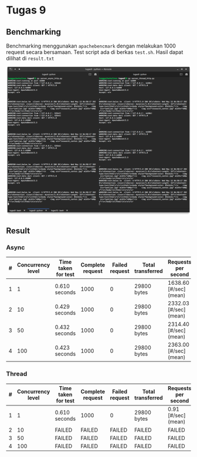 # Tugas 9

## Benchmarking

Benchmarking menggunakan `apachebencmark` dengan melakukan 1000 request secara bersamaan. Test script ada di berkas `test.sh`. Hasil dapat dilihat di `result.txt`

![Contoh hasil saat menjalankan skrip](./ss_term.png)

## Result

### Async

| # | Concurrency level | Time taken for test | Complete request | Failed request | Total transferred | Requests per second  | Time per request | Transfer rate     |
|---|-------------------|---------------------|------------------|----------------|-------------------|----------------------|------------------|-------------------|
| 1 | 1     | 0.610 seconds | 1000 | 0 | 29800 bytes | 1638.60 [#/sec] (mean) | 0.610 [ms] | 476.86 [Kbytes/sec] |
| 2 | 10    | 0.429 seconds | 1000 | 0 | 29800 bytes | 2332.03 [#/sec] (mean) | 0.429 [ms] | 678.66 [Kbytes/sec] |
| 3 | 50    | 0.432 seconds | 1000 | 0 | 29800 bytes | 2314.40 [#/sec] (mean) | 0.432 [ms] | 673.53 [Kbytes/sec] |
| 4 | 100   | 0.423 seconds | 1000 | 0 | 29800 bytes | 2363.00 [#/sec] (mean) | 0.423 [ms] | 687.67 [Kbytes/sec] |

### Thread

| # | Concurrency level | Time taken for test | Complete request | Failed request | Total transferred | Requests per second  | Time per request | Transfer rate     |
|---|-------------------|---------------------|------------------|----------------|-------------------|----------------------|------------------|-------------------|
| 1 | 1     | 0.610 seconds | 1000 | 0 | 29800 bytes | 0.91 [#/sec] (mean) | 1100.214 [ms] | 0.26 [Kbytes/sec] |
| 2 | 10    | FAILED | FAILED | FAILED | FAILED | FAILED | FAILED | FAILED |
| 3 | 50    | FAILED | FAILED | FAILED | FAILED | FAILED | FAILED | FAILED |
| 4 | 100   | FAILED | FAILED | FAILED | FAILED | FAILED | FAILED | FAILED |

